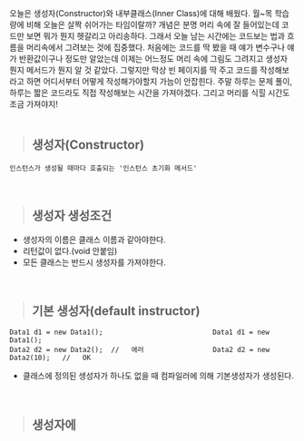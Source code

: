 오늘은 생성자(Constructor)와 내부클래스(Inner Class)에 대해 배웠다. 월~목 학습량에 비해 오늘은 살짝 쉬어가는 타임이랄까? 개념은 분명 머리 속에 잘 들어있는데 코드만 보면 뭐가 뭔지 헷갈리고 아리송하다. 그래서 오늘 남는 시간에는 코드보는 법과 흐름을 머리속에서 그려보는 것에 집중했다. 처음에는 코드를 딱 봤을 때 얘가 변수구나 얘가 반환값이구나 정도만 알았는데 이제는 어느정도 머리 속에 그림도 그려지고 생성자 뭔지 메서드가 뭔지 알 것 같았다. 그렇지만 막상 빈 페이지를 딱 주고 코드를 작성해보라고 하면 어디서부터 어떻게 작성해가야할지 가늠이 안잡힌다. 주말 하루는 문제 풀이, 하루는 짧은 코드라도 직접 작성해보는 시간을 가져야겠다. 그리고 머리를 식힐 시간도 조금 가져야지! 
<br><br>

> ## 생성자(Constructor)
```
인스턴스가 생성될 때마다 호출되는 '인스턴스 초기화 메서드'
```
<br>

> ## 생성자 생성조건
- 생성자의 이름은 클래스 이름과 같아야한다.
- 리턴값이 없다.(void 안붙임)
- 모든 클래스는 반드시 생성자를 가져야한다.

<br>

> ## 기본 생성자(default instructor)
```
Data1 d1 = new Data1();                           Data1 d1 = new Data1();
Data2 d2 = new Data2();  //   에러                 Data2 d2 = new Data2(10);   //   OK
```
-  클래스에 정의된 생성자가 하나도 없을 때 컴파일러에 의해 기본생성자가 생성된다.

<br>

> ## 생성자에

